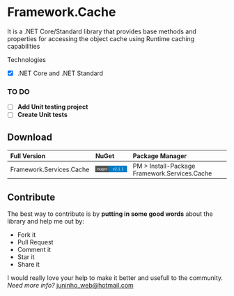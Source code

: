 # Framework.Cache
It is a .NET Core/Standard library that provides base methods and properties for accessing the object cache using Runtime caching capabilities

Technologies
- [x] .NET Core and .NET Standard

### TO DO
- [ ] **Add Unit testing project**
- [ ] **Create Unit tests**

## Download

Full Version  | NuGet		       | Package Manager
:------------ | :-------------|:----------------
Framework.Services.Cache          | <img src="https://github.com/juninhodigital/Framework.Core/blob/master/nuget.svg"/> | PM > Install-Package Framework.Services.Cache

## Contribute
The best way to contribute is by **putting in some good words** about the library and help me out by:

 - Fork it
 - Pull Request
 - Comment it
 - Star it
 - Share it
 
I would really love your help to make it better and usefull to the community.
*Need more info?* juninho_web@hotmail.com
